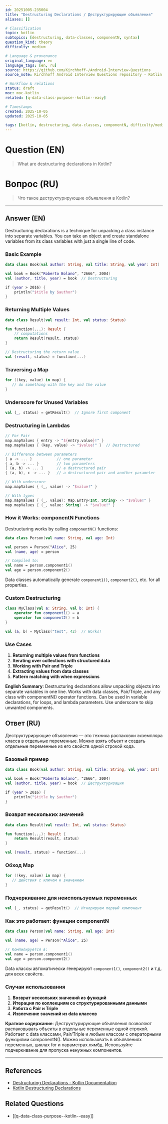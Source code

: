```yaml
---
id: 20251005-235004
title: "Destructuring Declarations / Деструктурирующие объявления"
aliases: []

# Classification
topic: kotlin
subtopics: [destructuring, data-classes, componentN, syntax]
question_kind: theory
difficulty: medium

# Language & provenance
original_language: en
language_tags: [en, ru]
source: https://github.com/Kirchhoff-/Android-Interview-Questions
source_note: Kirchhoff Android Interview Questions repository - Kotlin Batch 2

# Workflow & relations
status: draft
moc: moc-kotlin
related: [q-data-class-purpose--kotlin--easy]

# Timestamps
created: 2025-10-05
updated: 2025-10-05

tags: [kotlin, destructuring, data-classes, componentN, difficulty/medium]
---
```

# Question (EN)
> What are destructuring declarations in Kotlin?
# Вопрос (RU)
> Что такое деструктурирующие объявления в Kotlin?

---

## Answer (EN)

Destructuring declarations is a technique for unpacking a class instance into separate variables. You can take an object and create standalone variables from its class variables with just a single line of code.

### Basic Example

```kotlin
data class Book(val author: String, val title: String, val year: Int)

val book = Book("Roberto Bolano", "2666", 2004)
val (author, title, year) = book  // Destructuring

if (year > 2016) {
    println("$title by $author")
}
```

### Returning Multiple Values

```kotlin
data class Result(val result: Int, val status: Status)

fun function(...): Result {
    // computations
    return Result(result, status)
}

// Destructuring the return value
val (result, status) = function(...)
```

### Traversing a Map

```kotlin
for ((key, value) in map) {
   // do something with the key and the value
}
```

### Underscore for Unused Variables

```kotlin
val (_, status) = getResult()  // Ignore first component
```

### Destructuring in Lambdas

```kotlin
// For Pair
map.mapValues { entry -> "${entry.value}!" }
map.mapValues { (key, value) -> "$value!" }  // Destructured

// Difference between parameters
{ a -> ... }           // one parameter
{ a, b -> ... }        // two parameters
{ (a, b) -> ... }      // a destructured pair
{ (a, b), c -> ... }   // a destructured pair and another parameter

// With underscore
map.mapValues { (_, value) -> "$value!" }

// With types
map.mapValues { (_, value): Map.Entry<Int, String> -> "$value!" }
map.mapValues { (_, value: String) -> "$value!" }
```

### How it Works: componentN Functions

Destructuring works by calling `componentN()` functions:

```kotlin
data class Person(val name: String, val age: Int)

val person = Person("Alice", 25)
val (name, age) = person

// Compiled to:
val name = person.component1()
val age = person.component2()
```

Data classes automatically generate `component1()`, `component2()`, etc. for all properties.

### Custom Destructuring

```kotlin
class MyClass(val a: String, val b: Int) {
    operator fun component1() = a
    operator fun component2() = b
}

val (a, b) = MyClass("test", 42)  // Works!
```

### Use Cases

1. **Returning multiple values from functions**
2. **Iterating over collections with structured data**
3. **Working with Pair and Triple**
4. **Extracting values from data classes**
5. **Pattern matching with when expressions**

**English Summary**: Destructuring declarations allow unpacking objects into separate variables in one line. Works with data classes, Pair/Triple, and any class with componentN() operator functions. Can be used in variable declarations, for loops, and lambda parameters. Use underscore to skip unwanted components.

## Ответ (RU)

Деструктурирующие объявления — это техника распаковки экземпляра класса в отдельные переменные. Можно взять объект и создать отдельные переменные из его свойств одной строкой кода.

### Базовый пример

```kotlin
data class Book(val author: String, val title: String, val year: Int)

val book = Book("Roberto Bolano", "2666", 2004)
val (author, title, year) = book  // Деструктуризация

if (year > 2016) {
    println("$title by $author")
}
```

### Возврат нескольких значений

```kotlin
data class Result(val result: Int, val status: Status)

fun function(...): Result {
    return Result(result, status)
}

val (result, status) = function(...)
```

### Обход Map

```kotlin
for ((key, value) in map) {
   // действия с ключом и значением
}
```

### Подчеркивание для неиспользуемых переменных

```kotlin
val (_, status) = getResult()  // Игнорируем первый компонент
```

### Как это работает: функции componentN

```kotlin
data class Person(val name: String, val age: Int)

val (name, age) = Person("Alice", 25)

// Компилируется в:
val name = person.component1()
val age = person.component2()
```

Data классы автоматически генерируют `component1()`, `component2()` и т.д. для всех свойств.

### Случаи использования

1. **Возврат нескольких значений из функций**
2. **Итерация по коллекциям со структурированными данными**
3. **Работа с Pair и Triple**
4. **Извлечение значений из data классов**

**Краткое содержание**: Деструктурирующие объявления позволяют распаковывать объекты в отдельные переменные одной строкой. Работает с data классами, Pair/Triple и любым классом с операторными функциями componentN(). Можно использовать в объявлениях переменных, циклах for и параметрах лямбд. Используйте подчеркивание для пропуска ненужных компонентов.

---

## References
- [Destructuring Declarations - Kotlin Documentation](https://kotlinlang.org/docs/reference/multi-declarations.html)
- [Kotlin Destructuring Declarations](https://www.kotlindevelopment.com/destructuring-declarations/)

## Related Questions
- [[q-data-class-purpose--kotlin--easy]]
